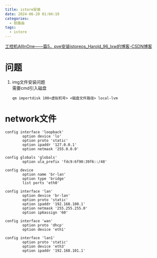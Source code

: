 ```yaml
---
title: istore安装
date: 2024-06-20 01:04:19
categories:
  - 软路由
tags:
  - istore
---
```


[工控机AllInOne——篇5，pve安装istoreos_Harold_96_lxw的博客-CSDN博客](https://blog.csdn.net/weixin_38168694/article/details/130544422)

# 问题

1. img文件安装问题  
    需要cmd引入磁盘  
    ```shell
    qm importdisk 100<虚拟机号> <磁盘文件路径> local-lvm
    ```

# network文件

```config
config interface 'loopback'
        option device 'lo'
        option proto 'static'
        option ipaddr '127.0.0.1'
        option netmask '255.0.0.0'

config globals 'globals'
        option ula_prefix 'fdc9:6f90:39f6::/48'

config device
        option name 'br-lan'
        option type 'bridge'
        list ports 'eth0'

config interface 'lan'
        option device 'br-lan'
        option proto 'static'
        option ipaddr '192.168.100.1'
        option netmask '255.255.255.0'
        option ip6assign '60'

config interface 'wan'
        option proto 'dhcp'
        option device 'eth1'

config interface 'lan1'
        option proto 'static'
        option device 'eth3'
        option ipaddr '192.168.101.1'
```